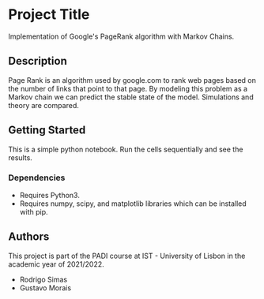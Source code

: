 # Project Title
Implementation of Google's PageRank algorithm with Markov Chains.

## Description
Page Rank is an algorithm used by google.com to rank web pages based on the number of links that point to that page.
By modeling this problem as a Markov chain we can predict the stable state of the model.
Simulations and theory are compared.

## Getting Started
This is a simple python notebook. Run the cells sequentially and see the results.
### Dependencies

* Requires Python3.
* Requires numpy, scipy, and matplotlib libraries which can be installed with pip.

## Authors
This project is part of the PADI course at IST - University of Lisbon in the academic year of 2021/2022.
* Rodrigo Simas
* Gustavo Morais
